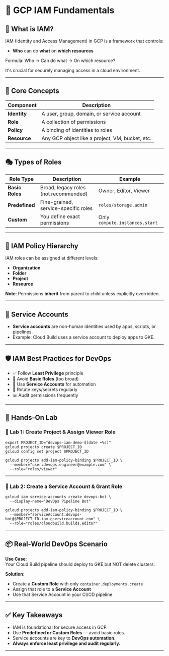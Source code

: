 # 🔐 GCP IAM Fundamentals

## 🧭 What is IAM?

IAM (Identity and Access Management) in GCP is a framework that controls:
- **Who** can do **what** on **which resources**

Formula:
Who → Can do what → On which resource?

It's crucial for securely managing access in a cloud environment.

---

## 🧱 Core Concepts

| Component      | Description |
|----------------|-------------|
| **Identity**   | A user, group, domain, or service account |
| **Role**       | A collection of permissions |
| **Policy**     | A binding of identities to roles |
| **Resource**   | Any GCP object like a project, VM, bucket, etc. |

---

## 🎭 Types of Roles

| Role Type      | Description | Example |
|----------------|-------------|---------|
| **Basic Roles**| Broad, legacy roles (not recommended) | Owner, Editor, Viewer |
| **Predefined** | Fine-grained, service-specific roles | `roles/storage.admin` |
| **Custom**     | You define exact permissions | Only `compute.instances.start` |

---

## 🧬 IAM Policy Hierarchy

IAM roles can be assigned at different levels:

- **Organization**
- **Folder**
- **Project**
- **Resource**

**Note**: Permissions **inherit** from parent to child unless explicitly overridden.

---

## 🤖 Service Accounts

- **Service accounts** are non-human identities used by apps, scripts, or pipelines.
- Example: Cloud Build uses a service account to deploy apps to GKE.

---

## 🛡️ IAM Best Practices for DevOps

- ✅ Follow **Least Privilege** principle
- 🚫 Avoid **Basic Roles** (too broad)
- 🔐 Use **Service Accounts** for automation
- 🔁 Rotate keys/secrets regularly
- 📊 Audit permissions frequently

---

## 🧪 Hands-On Lab

### 🔧 Lab 1: Create Project & Assign Viewer Role

    export PROJECT_ID="devops-iam-demo-$(date +%s)"
    gcloud projects create $PROJECT_ID
    gcloud config set project $PROJECT_ID

    gcloud projects add-iam-policy-binding $PROJECT_ID \
      --member="user:devops.engineer@example.com" \
      --role="roles/viewer"

---

### 🔧 Lab 2: Create a Service Account & Grant Role

    gcloud iam service-accounts create devops-bot \
      --display-name="DevOps Pipeline Bot"

    gcloud projects add-iam-policy-binding $PROJECT_ID \
      --member="serviceAccount:devops-bot@$PROJECT_ID.iam.gserviceaccount.com" \
      --role="roles/cloudbuild.builds.editor"

---

## 📦 Real-World DevOps Scenario

**Use Case**:  
Your Cloud Build pipeline should deploy to GKE but NOT delete clusters.

**Solution**:
- Create a **Custom Role** with only `container.deployments.create`
- Assign that role to a **Service Account**
- Use that Service Account in your CI/CD pipeline

---

## ✅ Key Takeaways

- IAM is foundational for secure access in GCP.
- Use **Predefined or Custom Roles** — avoid basic roles.
- Service accounts are key to **DevOps automation**.
- **Always enforce least privilege and audit regularly.**

---